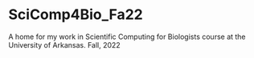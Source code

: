 # SciComp4Bio_Fa22
 A home for my work in Scientific Computing for Biologists course at the University of Arkansas. Fall, 2022
